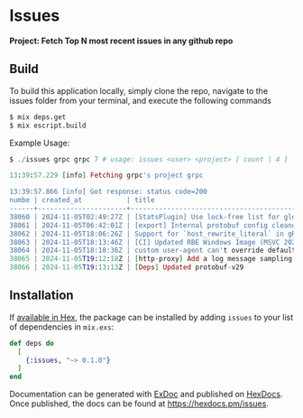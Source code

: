 # Issues

**Project: Fetch Top N most recent issues in any github repo**

## Build

To build this application locally, simply clone the repo, navigate to the issues folder from your terminal, and execute the following commands

```zsh
$ mix deps.get
$ mix escript.build
```

Example Usage:
```elixir
$ ./issues grpc grpc 7 # usage: issues <user> <project> [ count | 4 ]

13:39:57.229 [info] Fetching grpc's project grpc

13:39:57.866 [info] Got response: status code=200
numbe | created_at           | title                                                              
------+----------------------+--------------------------------------------------------------------
38060 | 2024-11-05T02:49:27Z | [StatsPlugin] Use lock-free list for global stats plugins list     
38061 | 2024-11-05T06:42:01Z | [export] Internal protobuf config cleanup                          
38062 | 2024-11-05T18:06:26Z | Support for `host_rewrite_literal` in gRPC xDS Clients             
38063 | 2024-11-05T18:13:46Z | [CI] Updated RBE Windows Image (MSVC 2022)                         
38064 | 2024-11-05T18:18:36Z | custom user-agent can't override default                           
38065 | 2024-11-05T19:12:18Z | [http-proxy] Add a log message sampling HTTP proxy connect failures
38066 | 2024-11-05T19:13:13Z | [Deps] Updated protobuf-v29
```

## Installation

If [available in Hex](https://hex.pm/docs/publish), the package can be installed
by adding `issues` to your list of dependencies in `mix.exs`:

```elixir
def deps do
  [
    {:issues, "~> 0.1.0"}
  ]
end
```

Documentation can be generated with [ExDoc](https://github.com/elixir-lang/ex_doc)
and published on [HexDocs](https://hexdocs.pm). Once published, the docs can
be found at <https://hexdocs.pm/issues>.

